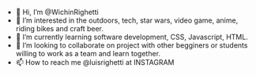 - 👋 Hi, I’m @WichinRighetti
- 👀 I’m interested in the outdoors, tech, star wars, video game, anime, riding bikes and craft beer. 
- 🌱 I’m currently learning software development, CSS, Javascript, HTML. 
- 💞️ I’m looking to collaborate on project with other begginers or students willing to work as a team and learn together. 
- 📫 How to reach me @luisrighetti at INSTAGRAM
